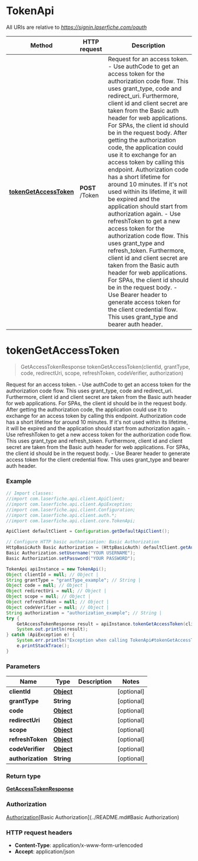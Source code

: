 # TokenApi

All URIs are relative to *https://signin.laserfiche.com/oauth*

Method | HTTP request | Description
------------- | ------------- | -------------
[**tokenGetAccessToken**](TokenApi.md#tokenGetAccessToken) | **POST** /Token | Request for an access token. - Use authCode to get an access token for the authorization code flow. This uses grant_type, code and redirect_uri. Furthermore, client id and client secret are taken from the Basic auth header for web applications. For SPAs, the client id should be in the request body. After getting the authorization code, the application could use it to exchange for an access token by calling this endpoint. Authorization code has a short lifetime for around 10 minutes. If it&#x27;s not used within its lifetime, it will be expired and the application should start from authorization again. - Use refreshToken to get a new access token for the authorization code flow. This uses grant_type and refresh_token. Furthermore, client id and client secret are taken from the Basic auth header for web applications. For SPAs, the client id should be in the request body. - Use Bearer header to generate access token for the client credential flow. This uses grant_type and bearer auth header.

<a name="tokenGetAccessToken"></a>
# **tokenGetAccessToken**
> GetAccessTokenResponse tokenGetAccessToken(clientId, grantType, code, redirectUri, scope, refreshToken, codeVerifier, authorization)

Request for an access token. - Use authCode to get an access token for the authorization code flow. This uses grant_type, code and redirect_uri. Furthermore, client id and client secret are taken from the Basic auth header for web applications. For SPAs, the client id should be in the request body. After getting the authorization code, the application could use it to exchange for an access token by calling this endpoint. Authorization code has a short lifetime for around 10 minutes. If it&#x27;s not used within its lifetime, it will be expired and the application should start from authorization again. - Use refreshToken to get a new access token for the authorization code flow. This uses grant_type and refresh_token. Furthermore, client id and client secret are taken from the Basic auth header for web applications. For SPAs, the client id should be in the request body. - Use Bearer header to generate access token for the client credential flow. This uses grant_type and bearer auth header.

### Example
```java
// Import classes:
//import com.laserfiche.api.client.ApiClient;
//import com.laserfiche.api.client.ApiException;
//import com.laserfiche.api.client.Configuration;
//import com.laserfiche.api.client.auth.*;
//import com.laserfiche.api.client.core.TokenApi;

ApiClient defaultClient = Configuration.getDefaultApiClient();

// Configure HTTP basic authorization: Basic Authorization
HttpBasicAuth Basic Authorization = (HttpBasicAuth) defaultClient.getAuthentication("Basic Authorization");
Basic Authorization.setUsername("YOUR USERNAME");
Basic Authorization.setPassword("YOUR PASSWORD");

TokenApi apiInstance = new TokenApi();
Object clientId = null; // Object | 
String grantType = "grantType_example"; // String | 
Object code = null; // Object | 
Object redirectUri = null; // Object | 
Object scope = null; // Object | 
Object refreshToken = null; // Object | 
Object codeVerifier = null; // Object | 
String authorization = "authorization_example"; // String | 
try {
    GetAccessTokenResponse result = apiInstance.tokenGetAccessToken(clientId, grantType, code, redirectUri, scope, refreshToken, codeVerifier, authorization);
    System.out.println(result);
} catch (ApiException e) {
    System.err.println("Exception when calling TokenApi#tokenGetAccessToken");
    e.printStackTrace();
}
```

### Parameters

Name | Type | Description  | Notes
------------- | ------------- | ------------- | -------------
 **clientId** | [**Object**](.md)|  | [optional]
 **grantType** | **String**|  | [optional]
 **code** | [**Object**](.md)|  | [optional]
 **redirectUri** | [**Object**](.md)|  | [optional]
 **scope** | [**Object**](.md)|  | [optional]
 **refreshToken** | [**Object**](.md)|  | [optional]
 **codeVerifier** | [**Object**](.md)|  | [optional]
 **authorization** | **String**|  | [optional]

### Return type

[**GetAccessTokenResponse**](GetAccessTokenResponse.md)

### Authorization

[Authorization](../README.md#Authorization)[Basic Authorization](../README.md#Basic Authorization)

### HTTP request headers

 - **Content-Type**: application/x-www-form-urlencoded
 - **Accept**: application/json


